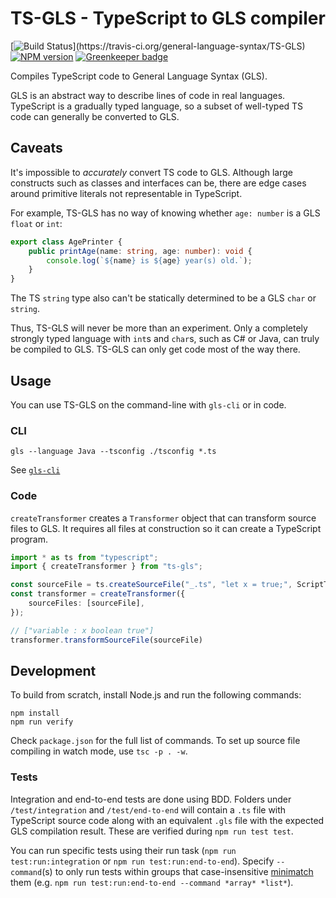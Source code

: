 # TS-GLS - TypeScript to GLS compiler

[![Build Status](https://travis-ci.org/general-language-syntax/TS-GLS.svg?)](https://travis-ci.org/general-language-syntax/TS-GLS)
[![NPM version](https://badge.fury.io/js/ts-gls.svg)](http://badge.fury.io/js/ts-gls)
[![Greenkeeper badge](https://badges.greenkeeper.io/general-language-syntax/TS-GLS.svg)](https://greenkeeper.io/)

Compiles TypeScript code to General Language Syntax (GLS).

GLS is an abstract way to describe lines of code in real languages.
TypeScript is a gradually typed language, so a subset of well-typed TS code can generally be converted to GLS.

## Caveats

It's impossible to _accurately_ convert TS code to GLS.
Although large constructs such as classes and interfaces can be, there are edge cases around primitive literals not representable in TypeScript.

For example, TS-GLS has no way of knowing whether `age: number` is a GLS `float` or `int`:

```typescript
export class AgePrinter {
    public printAge(name: string, age: number): void {
        console.log(`${name} is ${age} year(s) old.`);
    }
}
```

The TS `string` type also can't be statically determined to be a GLS `char` or `string`.

Thus, TS-GLS will never be more than an experiment.
Only a completely strongly typed language with `int`s and `char`s, such as C# or Java, can truly be compiled to GLS.
TS-GLS can only get code most of the way there.

## Usage

You can use TS-GLS on the command-line with `gls-cli` or in code.

### CLI

```shell
gls --language Java --tsconfig ./tsconfig *.ts
```

See [`gls-cli`](https://github.com/general-language-syntax/gls-cli)

### Code

`createTransformer` creates a `Transformer` object that can transform source files to GLS.
It requires all files at construction so it can create a TypeScript program.

```typescript
import * as ts from "typescript";
import { createTransformer } from "ts-gls";

const sourceFile = ts.createSourceFile("_.ts", "let x = true;", ScriptTarget.Latest);
const transformer = createTransformer({
    sourceFiles: [sourceFile],
});

// ["variable : x boolean true"]
transformer.transformSourceFile(sourceFile)
```

## Development

To build from scratch, install Node.js and run the following commands:

```
npm install
npm run verify
```

Check `package.json` for the full list of commands.
To set up source file compiling in watch mode, use `tsc -p . -w`.

### Tests

Integration and end-to-end tests are done using BDD.
Folders under `/test/integration` and `/test/end-to-end` will contain a `.ts` file with TypeScript source code along with an equivalent `.gls` file with the expected GLS compilation result.
These are verified during `npm run test test`.

You can run specific tests using their run task (`npm run test:run:integration` or `npm run test:run:end-to-end`).
Specify `--command`(s) to only run tests within groups that case-insensitive [minimatch](https://www.npmjs.com/package/minimatch) them (e.g. `npm run test:run:end-to-end --command *array* *list*`).
